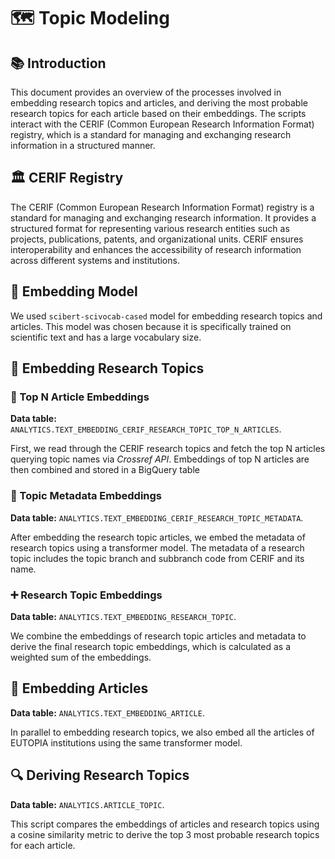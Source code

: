 # :world_map: Topic Modeling

## :books: Introduction

This document provides an overview of the processes involved in embedding research topics and articles, and deriving the
most probable research topics for each article based on their embeddings. The scripts interact with the CERIF (Common
European Research Information Format) registry, which is a standard for managing and exchanging research information in
a structured manner.

## :classical_building: CERIF Registry

The CERIF (Common European Research Information Format) registry is a standard for managing and exchanging research
information. It provides a structured format for representing various research entities such as projects, publications,
patents, and organizational units. CERIF ensures interoperability and enhances the accessibility of research information
across different systems and institutions.

## :robot: Embedding Model

We used `scibert-scivocab-cased` model for embedding research topics and articles. This model was chosen because it is
specifically trained on scientific text and has a large vocabulary size.

## :brain: Embedding Research Topics

### :newspaper: Top N Article Embeddings

**Data table:** `ANALYTICS.TEXT_EMBEDDING_CERIF_RESEARCH_TOPIC_TOP_N_ARTICLES`.

First, we read through the CERIF research topics and fetch the top N articles querying topic names via  *Crossref API*.
Embeddings of top N articles are then combined and stored in a BigQuery table

### :scroll: Topic Metadata Embeddings

**Data table:** `ANALYTICS.TEXT_EMBEDDING_CERIF_RESEARCH_TOPIC_METADATA`.

After embedding the research topic articles, we embed the metadata of research topics using a transformer model. The
metadata of a research topic includes the topic branch and subbranch code from CERIF and its name.

### :heavy_plus_sign: Research Topic Embeddings

**Data table:** `ANALYTICS.TEXT_EMBEDDING_RESEARCH_TOPIC`.

We combine the embeddings of research topic articles and metadata to derive the final research topic embeddings, which
is calculated as a weighted sum of the embeddings.

## :page_facing_up: Embedding Articles

**Data table:** `ANALYTICS.TEXT_EMBEDDING_ARTICLE`.

In parallel to embedding research topics, we also embed all the articles of EUTOPIA institutions using the same
transformer model.

## :mag: Deriving Research Topics

**Data table:** `ANALYTICS.ARTICLE_TOPIC`.

This script compares the embeddings of articles and research topics using a cosine similarity metric to derive the top 3
most probable research topics for each article.
